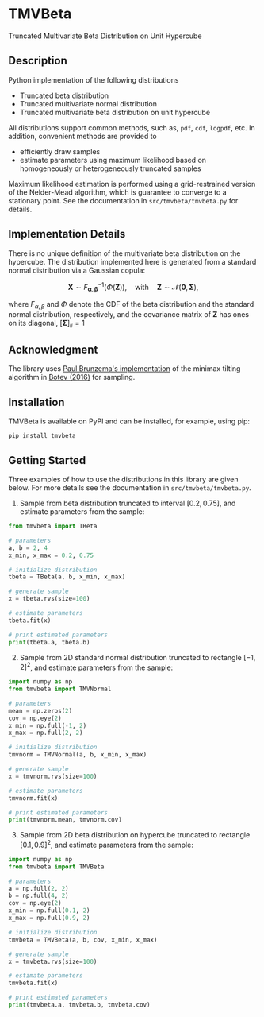 TMVBeta
=====================================

Truncated Multivariate Beta Distribution on Unit Hypercube

## Description

Python implementation of the following distributions
- Truncated beta distribution
- Truncated multivariate normal distribution
- Truncated multivariate beta distribution on unit hypercube

All distributions support common methods, such as, `pdf`, `cdf`, `logpdf`, etc. In addition, convenient methods are provided to
- efficiently draw samples
- estimate parameters using maximum likelihood based on homogeneously or heterogeneously truncated samples

Maximum likelihood estimation is performed using a grid-restrained version of the Nelder-Mead algorithm, which is guarantee to converge to a stationary point. See the documentation in `src/tmvbeta/tmvbeta.py` for details.

## Implementation Details 

There is no unique definition of the multivariate beta distribution on the hypercube. The distribution implemented here is generated from a standard normal distribution via a Gaussian copula:
```math
\boldsymbol{X} \sim F_{\boldsymbol{\alpha}, \boldsymbol{\beta}}^{-1} \bigl( \Phi(\boldsymbol{Z}) \bigr), \quad \text{with}\quad \boldsymbol{Z} \sim \mathcal{N}(\boldsymbol{0}, \boldsymbol{\Sigma}),
```
where $F_{\alpha, \beta}$ and $\Phi$ denote the CDF of the beta distribution and the standard normal distribution, respectively, and the covariance matrix of $\boldsymbol{Z}$ has ones on its diagonal, $[\boldsymbol{\Sigma}]_{ii} = 1$

## Acknowledgment

The library uses [Paul Brunzema's implementation](https://github.com/brunzema/truncated-mvn-sampler) of the minimax tilting algorithm in [Botev (2016)](https://arxiv.org/pdf/1603.04166.pdf) for sampling.

## Installation

TMVBeta is available on PyPI and can be installed, for example, using pip:
```
pip install tmvbeta
```

## Getting Started

Three examples of how to use the distributions in this library are given below. For more details see the documentation in `src/tmvbeta/tmvbeta.py`.

1. Sample from beta distribution truncated to interval $[0.2, 0.75]$, and estimate parameters from the sample:
```python
from tmvbeta import TBeta

# parameters
a, b = 2, 4
x_min, x_max = 0.2, 0.75

# initialize distribution
tbeta = TBeta(a, b, x_min, x_max)

# generate sample
x = tbeta.rvs(size=100)

# estimate parameters
tbeta.fit(x)

# print estimated parameters
print(tbeta.a, tbeta.b)
```

2. Sample from 2D standard normal distribution truncated to rectangle $[-1, 2]^2$, and estimate parameters from the sample:
```python
import numpy as np
from tmvbeta import TMVNormal

# parameters
mean = np.zeros(2)
cov = np.eye(2)
x_min = np.full(-1, 2)
x_max = np.full(2, 2)

# initialize distribution
tmvnorm = TMVNormal(a, b, x_min, x_max)

# generate sample
x = tmvnorm.rvs(size=100)

# estimate parameters
tmvnorm.fit(x)

# print estimated parameters
print(tmvnorm.mean, tmvnorm.cov)
```

3. Sample from 2D beta distribution on hypercube truncated to rectangle $[0.1, 0.9]^2$, and estimate parameters from the sample:
```python
import numpy as np
from tmvbeta import TMVBeta

# parameters
a = np.full(2, 2)
b = np.full(4, 2)
cov = np.eye(2)
x_min = np.full(0.1, 2)
x_max = np.full(0.9, 2)

# initialize distribution
tmvbeta = TMVBeta(a, b, cov, x_min, x_max)

# generate sample
x = tmvbeta.rvs(size=100)

# estimate parameters
tmvbeta.fit(x)

# print estimated parameters
print(tmvbeta.a, tmvbeta.b, tmvbeta.cov)
```